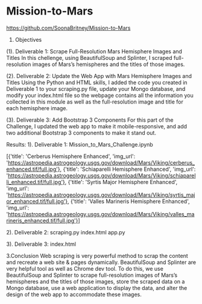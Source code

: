 # Mission-to-Mars


https://github.com/SoonaBritney/Mission-to-Mars



1. Objectives

(1). Deliverable 1: Scrape Full-Resolution Mars Hemisphere Images and Titles
In this chellenge, using BeautifulSoup and Splinter, I scraped full-resolution images of Mars’s hemispheres and the titles of those images.

(2). Deliverable 2: Update the Web App with Mars Hemisphere Images and Titles
Using the Python and HTML skills, I added the code you created in Deliverable 1 to your scraping.py file, update your Mongo database, and modify your index.html file so the webpage contains all the information you collected in this module as well as the full-resolution image and title for each hemisphere image.

(3). Deliverable 3: Add Bootstrap 3 Components
For this part of the Challenge, I updated the web app to make it mobile-responsive, and add two additional Bootstrap 3 components to make it stand out.


Results:
1). Deliverable 1: 
Mission_to_Mars_Challenge.ipynb

[{'title': 'Cerberus Hemisphere Enhanced',
  'img_url': 'https://astropedia.astrogeology.usgs.gov/download/Mars/Viking/cerberus_enhanced.tif/full.jpg'},
 {'title': 'Schiaparelli Hemisphere Enhanced',
  'img_url': 'https://astropedia.astrogeology.usgs.gov/download/Mars/Viking/schiaparelli_enhanced.tif/full.jpg'},
 {'title': 'Syrtis Major Hemisphere Enhanced',
  'img_url': 'https://astropedia.astrogeology.usgs.gov/download/Mars/Viking/syrtis_major_enhanced.tif/full.jpg'},
 {'title': 'Valles Marineris Hemisphere Enhanced',
  'img_url': 'https://astropedia.astrogeology.usgs.gov/download/Mars/Viking/valles_marineris_enhanced.tif/full.jpg'}]

2). Deliverable 2: 
scraping.py
index.html
app.py

3). Deliverable 3: 
index.html


3.Conclusion
Web scraping is very powerful method to scrap the content and recreate a web site & pages dynamically. BeautifulSoup and Splinter are very helpful tool  as well as Chrome dev tool. To do this, we use BeautifulSoup and Splinter to scrape full-resolution images of Mars’s hemispheres and the titles of those images, store the scraped data on a Mongo database, use a web application to display the data, and alter the design of the web app to accommodate these images.



